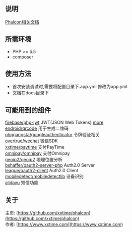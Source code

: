 ## 说明
[Phalcon相关文档](https://docs.phalconphp.com)


## 所需环境
* PHP >= 5.5
* composer


## 使用方法
* 首次安装调试时,需要将配置目录下.app.yml 修改为app.yml
* 文档在docs目录下


## 可能用到的组件
[firebase/php-jwt](https://packagist.org/packages/firebase/php-jwt) JWT(JSON Web Tokens) [more](https://jwt.io/)  
[endroid/qrcode](https://packagist.org/packages/endroid/qrcode) 用于生成二维码  
[phpgangsta/googleauthenticator](https://packagist.org/packages/phpgangsta/googleauthenticator) 令牌验证相关  
[overtrue/wechat](https://packagist.org/packages/overtrue/wechat) 微信SDK  
[xxtime/paytime](https://packagist.org/packages/xxtime/paytime) 支付PayTime  
[omnipay/omnipay](https://packagist.org/packages/omnipay/omnipay) 支付Omnipay  
[geoip2/geoip2](https://packagist.org/packages/geoip2/geoip2) 地理位置分析  
[bshaffer/oauth2-server-php](https://packagist.org/packages/bshaffer/oauth2-server-php) Auth2.0 Server  
[league/oauth2-client](https://github.com/thephpleague/oauth2-client) Auth2.0 Client  
[mobiledetect/mobiledetectlib](https://packagist.org/packages/mobiledetect/mobiledetectlib) 设备识别  
[alidayu](http://www.alidayu.com/) 短信功能  


## 关于
主页: [https://github.com/xxtime/phalcon](https://github.com/xxtime/phalcon)  
作者: [https://www.xxtime.com](https://www.xxtime.com)  
